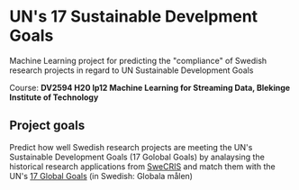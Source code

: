 # UN's 17 Sustainable Develpment Goals
Machine Learning project for predicting the "compliance" of Swedish research projects in regard to UN Sustainable Development Goals

Course: __DV2594 H20 lp12 Machine Learning for Streaming Data, Blekinge Institute of Technology__

## Project goals
Predict how well Swedish research projects are meeting the UN's Sustainable Development Goals (17 Golobal Goals) by analaysing the historical research applications from [SweCRIS](https://www.swecris.se/) and match them with the UN's [17 Global Goals](https://www.globalamalen.se/) (in Swedish: Globala målen)
